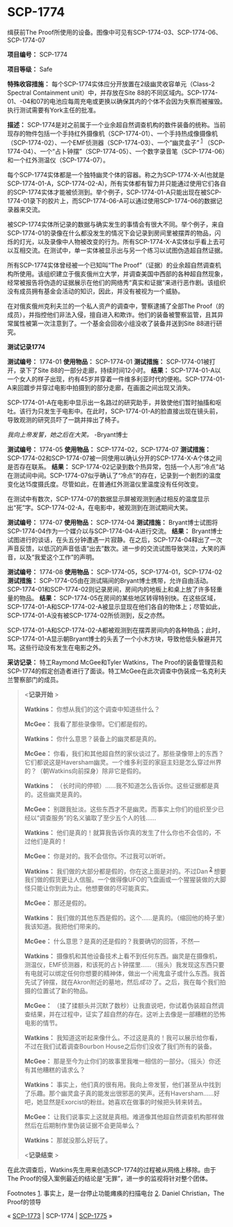# SCP-1774
                        




缉获前The Proof所使用的设备。图像中可见有SCP-1774-03、SCP-1774-06、SCP-1774-07



**项目编号：** SCP-1774

**项目等级：** Safe

**特殊收容措施：** 每个SCP-1774实体应分开放置在2级幽灵收容单元（Class-2 Spectral Containment unit）中，并存放在Site 88的不同区域内。SCP-1774-01、-04和07的电池应每周充电或更换以确保其内的个体不会因为失察而被摧毁。执行测试需要有York主任的批准。

**描述：** SCP-1774是对之前属于一个业余超自然调查机构的数件装备的统称。当前现存的物件包括一个手持红外摄像机（SCP-1774-01）、一个手持热成像摄像机（SCP-1774-02）、一个EMF侦测器（SCP-1774-03）、一个“幽灵盒子”<sup class='footnoteref'>
 <a shape='rect' class='footnoteref' id='footnoteref-1' href='javascript:;' onclick='WIKIDOT.page.utils.scrollToReference(&apos;footnote-1&apos;)'>1</a>
</sup>（SCP-1774-04）、一个“占卜钟摆”（SCP-1774-05）、一个数字录音笔（SCP-1774-06）和一个红外测温仪（SCP-1774-07）。

每个SCP-1774实体都是一个独特幽灵个体的容器。称之为SCP-1774-X-A(也就是SCP-1774-01-A，SCP-1774-02-A)，所有实体都有智力并只能通过使用它们各自的SCP-1774实体才能被侦测到。举个例子，SCP-1774-01-A只能出现在被SCP-1774-01录下的胶片上，而SCP-1774-06-A可以通过使用SCP-1774-06的数据记录器来交流。

被SCP-1774实体所记录的数据与确实发生的事情会有很大不同。举个例子，来自SCP-1774-01的录像在什么都没发生的情况下会记录到房间里被摆弄的物品，闪烁的灯光，以及录像中人物被改变的行为。所有SCP-1774-X-A实体似乎看上去可以互相交流。在测试中，单一实体被显示出与另一个练习以试图伪造超自然证据。

所有SCP-1774实体曾经被一个已知叫“The Proof”（证据）的业余超自然调查机构所使用。该组织建立于俄亥俄州立大学，并调查美国中西部的各种超自然现象，经常被报告将伪造的证据展示在他们的网络秀“真实和证据”来进行恶作剧。该组织没有成员拥有基金会活动的知识，因此，并没有被视为一个威胁。

在对俄亥俄州克利夫兰的一个私人资产的调查中，警察逮捕了全部The Proof（的成员），并指控他们非法入侵，擅自进入和欺诈。他们的装备被警察监管，且其异常属性被第一次注意到了。一个基金会回收小组没收了装备并送到Site 88进行研究。

**测试记录1774** 

**测试编号：** 1774-01
**使用物品：** SCP-1774-01
**测试措施：** SCP-1774-01被打开，录下了Site 88的一部分走廊，持续时间12小时。
**结果：** SCP-1774-01-A以一个女人的样子出现，约有45岁并穿着一件维多利亚时代的便袍。SCP-1774-01-A来回踱步并穿过电影中拍摄到的部分走廊，在画面之间出现又消失。

SCP-1774-01-A在电影中显示出一名路过的研究助手，并致使他们暂时抽搐和呕吐。该行为只发生于电影中。在此时，SCP-1774-01-A的脸直接出现在镜头前，导致观测的研究员吓了一跳并摔出了椅子。

*我向上帝发誓，她之后在大笑。* -Bryant博士

**测试编号：** 1774-05
**使用物品：** SCP-1774-02，SCP-1774-07
**测试措施：** SCP-1774-02和SCP-1774-07被一同使用以确认分开的SCP-1774-X-A个体之间是否存在联系。
**结果：** SCP-1774-02记录到数个热异常，包括一个人形“冷点”站在测试间中间。SCP-1774-07似乎确认了“冷点”的存在，记录到一个剧烈的温度变化达15度摄氏度。尽管如此，在普通红外测温仪里温度没有任何改变。

在测试中有数次，SCP-1774-07的数据显示屏被观测到通过相反的温度显示出“死”字。SCP-1774-02-A，在电影中，被观测到在测试期间大笑。

**测试编号：** 1774-07
**使用物品：** SCP-1774-04
**测试措施：** Bryant博士试图将SCP-1774-04作为一个媒介以与SCP-1774-04-A进行交流。
**结果：** Bryant博士试图进行的谈话，在头五分钟遭遇一片寂静。在之后，SCP-1774-04释出了一次声音反馈，以低沉的声音低语“出去”数次。进一步的交流试图导致哭泣，大笑的声音，以及“我爱这个工作”的声明。

**测试编号：** 1774-08
**使用物品：** SCP-1774-05，SCP-1774-01，SCP-1774-02
**测试措施：** SCP-1774-05由在测试隔间的Bryant博士携带，允许自由活动。SCP-1774-01和SCP-1774-02则记录房间，房间内的地板上和桌上放了许多轻重量的物品。
**结果：** SCP-1774-05在房间的某些地区转得特别快。在这些区域，SCP-1774-01-A和SCP-1774-02-A被显示显现在他们各自的物体上；尽管如此，SCP-1774-01-A没有被SCP-1774-02所侦测到，反之亦然。

SCP-1774-01-A和SCP-1774-02-A都被观测到在摆弄房间内的各种物品；此时，SCP-1774-01-A显示朝Bryant博士的头丢了一个小木方块，导致他低头躲避并咒骂。这些行动没有发生在电影之外。

**采访记录：** 特工Raymond McGee和Tyler Watkins，The Proof的装备管理员和SCP-1774的假定创造者进行了面谈。特工McGee在此次调查中伪装成一名克利夫兰警察部门的成员。


> <**记录开始** >
> 
> **Watkins：** 你想从我们的这个调查中知道些什么？
> 
> **McGee：** 我看了那些录像带。它们都是假的。
> 
> **Watkins：** 你什么意思？装备上的幽灵都是真的。
> 
> **McGee：** 你看，我们和其他超自然的家伙谈过了。那些录像带上的东西？它们都说这是Haversham幽灵。一个维多利亚的家庭主妇是怎么穿过州界的？（朝Watkins向前探身）除非它是假的。
> 
> **Watkins：** （长时间的停顿）……我不知道怎么告诉你。这些证据都是真的。这些幽灵是真的。
> 
> **McGee：** 别跟我扯淡。这些东西才不是幽灵。而事实上你们的组织至少已经以“调查服务”的名义骗取了至少五个人的钱……
> 
> **Watkins：** 他们是真的！就算我告诉你真的发生了什么你也不会信的，不过他们是真的！
> 
> **McGee：** 你是对的。我不会信你。不过我可以听听。
> 
> **Watkins：** 我们做的大部分都是假的，你在这上面是对的。不过Dan<sup class='footnoteref'>
 <a shape='rect' class='footnoteref' id='footnoteref-2' href='javascript:;' onclick='WIKIDOT.page.utils.scrollToReference(&apos;footnote-2&apos;)'>2</a>
</sup>想要我们做的假货更让人信服。一个做得像UFO的飞盘画或一个猩猩装做的大脚怪只能让你到此为止。他想要做的尽可能真实。
> 
> **McGee：** 那还是假的。
> 
> **Watkins：** 我们做的其他东西是假的。这个……是真的。（缩回他的椅子里）我该知道。我把他们带来的。
> 
> **McGee：** 什么意思？是真的还是假的？我要确切的回答，不然—
> 
> **Watkins：** 摄像机和其他设备技术上看不到任何东西。幽灵是在摄像机，测温仪，EMF侦测器，和该死的占卜钟摆里……（摇头）我发现这东西只要有电就可以绑定任何你想要的精神体，做出一个闹鬼盒子或什么东西。我首先试了钟摆，就在Akron附近的墓地，然后*成功* 了。之后，我在每个我们拍摄的位置试了新的物品。
> 
> **McGee：** （揉了揉额头并沉默了数秒）让我直说吧，你试着伪装超自然调查结果，并在过程中，证实了超自然的存在。这听上去像是一部糟糕的恐怖电影的情节。
> 
> **Watkins：** 我知道这听起来像什么。不过这是真的！我可以展示给你看，不过在我们试着调查Bourbon House之后你们没收了我们所有的装备。
> 
> **McGee：** 那是至今为止你们的故事里我唯一相信的一部分。（摇头）你还有其他糟糕的请求么？
> 
> **Watkins：** 事实上，他们真的很有用。我向上帝发誓，他们甚至从中找到了乐趣。那个幽灵盒子真的能发出很邪恶的笑声。还有Haversham……好吧，她显然是Exorcist的粉丝。她喜欢在做事的时候把头转来转去。
> 
> **McGee：** 让我们说事实上这就是真相。难道像其他超自然调查机构那样做然后在后期制作里伪装证据不会更简单么？
> 
> **Watkins：** 那就没那么好玩了。
> 
> <**记录结束** >
> 

在此次调查后，Watkins先生用来创造SCP-1774的过程被从网络上移除。由于The Proof的侵入案例最近的结论是“无罪”，进一步的监视将针对整个团体。


Footnotes
<a shape='rect' href='javascript:;' onclick='WIKIDOT.page.utils.scrollToReference(&apos;footnoteref-1&apos;)'>1</a>. 事实上，是一台停止功能瘫痪的扫描电台
<a shape='rect' href='javascript:;' onclick='WIKIDOT.page.utils.scrollToReference(&apos;footnoteref-2&apos;)'>2</a>. Daniel Christian，The Proof的领导



« [SCP-1773](/scp-1773) | SCP-1774 | [SCP-1775](/scp-1775) »





                    